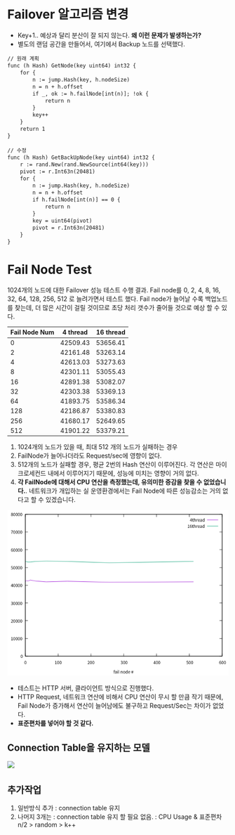 # Failover 알고리즘 변경
* Key+1.. 예상과 달리 분산이 잘 되지 않는다. **왜 이런 문제가 발생하는가?**
* 별도의 랜덤 공간을 만들어서, 여기에서 Backup 노드를 선택했다. 
```golang
// 원래 계획
func (h Hash) GetNode(key uint64) int32 {
	for {
		n := jump.Hash(key, h.nodeSize)
		n = n + h.offset
		if _, ok := h.failNode[int(n)]; !ok {
			return n
		}
		key++
	}
	return 1
}

// 수정
func (h Hash) GetBackUpNode(key uint64) int32 {
	r := rand.New(rand.NewSource(int64(key)))
	pivot := r.Int63n(20481)
	for {
		n := jump.Hash(key, h.nodeSize)
		n = n + h.offset
		if h.failNode[int(n)] == 0 {
			return n
		}
		key = uint64(pivot)
		pivot = r.Int63n(20481)
	}
}
```

# Fail Node Test
1024개의 노드에 대한 Failover 성능 테스트 수행 결과. Fail node를 0, 2, 4, 8, 16, 32, 64, 128, 256, 512 로 늘려가면서 테스트 했다. Fail node가 늘어날 수록 백업노드를 찾는데, 더 많은 시간이 걸릴 것이므로 초당 처리 갯수가 줄어들 것으로 예상 할 수 있다.  

Fail Node Num  | 4 thread      | 16 thread
---------------|---------------|------------
0              | 42509.43      | 53656.41
2              | 42161.48      | 53263.14
4              | 42613.03      | 53273.63
8              | 42301.11      | 53055.43
16             | 42891.38      | 53082.07
32             | 42303.38      | 53369.13
64             | 41893.75      | 53586.34
128            | 42186.87      | 53380.83
256            | 41680.17      | 52649.65
512            | 41901.22      | 53379.21
 1. 1024개의 노드가 있을 때, 최대 512 개의 노드가 실패하는 경우 
 1. FailNode가 늘어나더라도 Request/sec에 영향이 없다. 
 1. 512개의 노드가 실패할 경우, 평균 2번의 Hash 연산이 이루어진다. 각 연산은 마이크로세컨드 내에서 이루어지기 때문에, 성능에 미치는 영향이 거의 없다. 
 1. **각 FailNode에 대해서 CPU 연산을 측정했는데, 유의미한 증감을 찾을 수 없었습니다.**. 네트워크가 개입하는 실 운영환경에서는 Fail Node에 따른 성능감소는 거의 없다고 할 수 있겠습니다.

![](/result/request_failover_1024_16c.png)
* 테스트는 HTTP 서버, 클라이언트 방식으로 진행했다.  
* HTTP Request, 네트워크 연산에 비해서 CPU 연산이 무시 할 만큼 작기 때문에, Fail Node가 증가해서 연산이 늘어남에도 불구하고 Request/Sec는 차이가 없었다.
* **표준편차를 넣어야 할 것 같다.**

## Connection Table을 유지하는 모델
![](https://docs.google.com/drawings/d/1zn5uTmy2_MUP2UF5hSoq8krKPDkIkppTh0bUHgGSHzw/pub?w=780&h=572)

## 추가작업 
1. 일반방식 추가 : connection table 유지 
1. 나머지 3개는 : connection table 유지 할 필요 없음. : CPU Usage & 표준편차
   n/2 > random > k++ 

